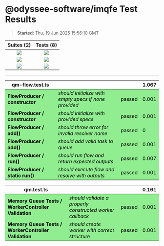 # @odyssee-software/imqfe Test Results

> **Started**: Thu, 19 Jun 2025 15:56:10 GMT

<center>

|Suites (2)|Tests (8)|
|:-:|:-:|
|![](https://img.shields.io/badge/Passed-2-green) | ![](https://img.shields.io/badge/Passed-8-green)|
|![](https://img.shields.io/badge/Failed-0-lightgrey) | ![](https://img.shields.io/badge/Failed-0-lightgrey)|
|![](https://img.shields.io/badge/Pending-0-lightgrey) | ![](https://img.shields.io/badge/Pending-0-lightgrey)|

---

<table>
<thead>
<tr>
<th>qm-flow.test.ts</th>
<th></th>
<th></th>
<th>1.067</th>
</tr>
</thead>
<tbody>
<tr style="background-color: lightgreen; color: black">
<td><strong>FlowProducer / constructor</strong></td>
<td><i>should initialize with empty specs if none provided</i></td>
<td>passed</td>
<td>0.001</td>
</tr>
<tr style="background-color: lightgreen; color: black">
<td><strong>FlowProducer / constructor</strong></td>
<td><i>should initialize with provided specs</i></td>
<td>passed</td>
<td>0.001</td>
</tr>
<tr style="background-color: lightgreen; color: black">
<td><strong>FlowProducer / add()</strong></td>
<td><i>should throw error for invalid resolver name</i></td>
<td>passed</td>
<td>0</td>
</tr>
<tr style="background-color: lightgreen; color: black">
<td><strong>FlowProducer / add()</strong></td>
<td><i>should add valid task to queue</i></td>
<td>passed</td>
<td>0.001</td>
</tr>
<tr style="background-color: lightgreen; color: black">
<td><strong>FlowProducer / run()</strong></td>
<td><i>should run flow and return expected outputs</i></td>
<td>passed</td>
<td>0.007</td>
</tr>
<tr style="background-color: lightgreen; color: black">
<td><strong>FlowProducer / static run()</strong></td>
<td><i>should execute flow and resolve with outputs</i></td>
<td>passed</td>
<td>0.001</td>
</tr>
</tbody>
</table>
<table>
<thead>
<tr>
<th>qm.test.ts</th>
<th></th>
<th></th>
<th>0.161</th>
</tr>
</thead>
<tbody>
<tr style="background-color: lightgreen; color: black">
<td><strong>Memory Queue Tests / WorkerController Validation</strong></td>
<td><i>should validate a properly constructed worker callback</i></td>
<td>passed</td>
<td>0.001</td>
</tr>
<tr style="background-color: lightgreen; color: black">
<td><strong>Memory Queue Tests / WorkerController Validation</strong></td>
<td><i>should create worker with correct structure</i></td>
<td>passed</td>
<td>0.001</td>
</tr>
</tbody>
</table>
</center>